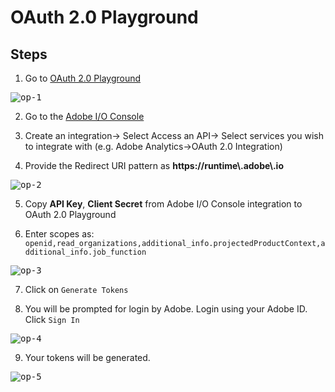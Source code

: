 # OAuth 2.0 Playground

## Steps
1. Go to [OAuth 2.0 Playground](https://adobeioruntime.net/api/v1/web/io-solutions/adobe-oauth-playground/oauth.html)

<kbd>![op-1](../Images/OP_1.png)</kbd>

2. Go to the [Adobe I/O Console](https://console.adobe.io)

3. Create an integration-> Select Access an API-> Select services you wish to integrate with (e.g. Adobe Analytics->OAuth 2.0 Integration)

4. Provide the Redirect URI pattern as **https://runtime\\.adobe\\.io**

<kbd>![op-2](../Images/OP_2.png)</kbd>

5. Copy **API Key**, **Client Secret** from Adobe I/O Console integration to OAuth 2.0 Playground

6. Enter scopes as: `openid,read_organizations,additional_info.projectedProductContext,additional_info.job_function`

<kbd>![op-3](../Images/OP_3.png)</kbd>

7. Click on `Generate Tokens`

8. You will be prompted for login by Adobe. Login using your Adobe ID. Click `Sign In`

<kbd>![op-4](../Images/OP_4.png)</kbd>

9. Your tokens will be generated.

<kbd>![op-5](../Images/OP_5.png)</kbd>
